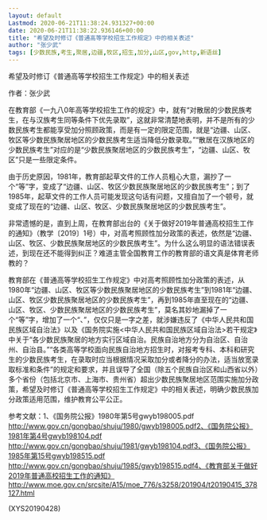 ```yaml
---
layout: default
Lastmod: 2020-06-21T11:38:24.931327+00:00
date: 2020-06-21T11:38:22.936146+00:00
title: "希望及时修订《普通高等学校招生工作规定》中的相关表述"
author: "张少武"
tags: [少数民族,考生,聚居,边疆,牧区,招生,加分,山区,gov,http,新语丝]
---
```


希望及时修订《普通高等学校招生工作规定》中的相关表述

作者：张少武

在教育部《一九八0年高等学校招生工作的规定》中，就有“对散居的少数民族考生，在与汉族考生同等条件下优先录取”，这就非常清楚地表明，并不是所有的少数民族考生都能享受加分照顾政策，而是有一定的限定范围，就是“边疆、山区、牧区等少数民族聚居地区的少数民族考生适当降低分数录取。”“散居在汉族地区的少数民族考生”对应的是“少数民族聚居地区的少数民族考生”，“边疆、山区、牧区”只是一些限定条件。

由于历史原因，1981年，教育部起草文件的工作人员粗心大意，漏抄了一个“等”字，变成了“边疆、山区、牧区少数民族聚居地区的少数民族考生”；到了1985年，起草文件的工作人员可能发现这句话有问题，又擅自加了一个顿号，就变成了现在的“边疆、山区、牧区、少数民族聚居地区的少数民族考生”。

非常遗憾的是，直到上周，在教育部出台的《关于做好2019年普通高校招生工作的通知》（教学〔2019〕1号）中，对高考照顾性加分政策的表述，依然是“边疆、山区、牧区、少数民族聚居地区的少数民族考生”。为什么这么明显的语法错误表述，到现在还不能得到纠正？难道主管全国教育工作的教育部的语文真是体育老师教的？

教育部在《普通高等学校招生工作规定》中对高考照顾性加分政策的表述，从1980年“边疆、山区、牧区等少数民族聚居地区的少数民族考生”到1981年“边疆、山区、牧区少数民族聚居地区的少数民族考生”，再到1985年直至现在的“边疆、山区、牧区、少数民族聚居地区的少数民族考生”，莫名其妙地漏掉了一个“等”字，增加了一个“、”，仅仅只是一字之差，就涉嫌违反了《中华人民共和国民族区域自治法》以及《国务院实施<中华人民共和国民族区域自治法>若干规定》中关于“各少数民族聚居的地方实行区域自治。民族自治地方分为自治区、自治州、自治县。”“各类高等学校面向民族自治地方招生时，对报考专科、本科和研究生的少数民族考生，在录取时应当根据情况采取加分或者降分的办法，适当放宽录取标准和条件”的规定和要求，并且误导了全国（除五个民族自治区和山西省以外）多个省份（包括北京市、上海市、贵州省）超出少数民族聚居地区范围实施加分政策，希望及时修订《普通高等学校招生工作规定》中的相关表述，明确少数民族加分政策适用范围，维护教育公平公正。

参考文献：1、《国务院公报》1980年第5号gwyb198005.pdf http://www.gov.cn/gongbao/shuju/1980/gwyb198005.pdf2、《国务院公报》1981年第4号gwyb198104.pdf http://www.gov.cn/gongbao/shuju/1981/gwyb198104.pdf3、《国务院公报》1985年第15号gwyb198515.pdf http://www.gov.cn/gongbao/shuju/1985/gwyb198515.pdf4、《教育部关于做好2019年普通高校招生工作的通知》 http://www.moe.gov.cn/srcsite/A15/moe_776/s3258/201904/t20190415_378127.html

(XYS20190428)


